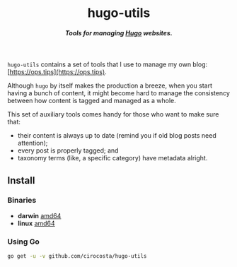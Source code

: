 <h1 align="center">hugo-utils</h1>

<h5 align="center">Tools for managing <a href="https://gohugo.io">Hugo</a> websites.</h5>

<br/>

`hugo-utils` contains a set of tools that I use to manage my own blog: [https://ops.tips](https://ops.tips).

Although `hugo` by itself makes the production a breeze, when you start having a bunch of content, it might become hard to manage the consistency between how content is tagged and managed as a whole.

This set of auxiliary tools comes handy for those who want to make sure that:

- their content is always up to date (remind you if old blog posts need attention);
- every post is properly tagged; and
- taxonomy terms (like, a specific category) have metadata alright.

## Install

### Binaries

- **darwin** [amd64](https://github.com/cirocosta/hugo-utils/releases/download/v0.0.1/hugo-utils-darwin-amd64)
- **linux** [amd64](https://github.com/cirocosta/hugo-utils/releases/download/v0.0.1/hugo-utils-linux-amd64)

### Using Go

```sh
go get -u -v github.com/cirocosta/hugo-utils
```

